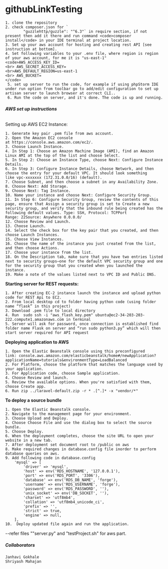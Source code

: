 # githubLinkTesting

    1. clone the repository
    2. check composer.json for `
            "guzzlehttp/guzzle": "^6.3"` in require section, if not present then add it there and run command <code>composer install</code> in your IDE terminal at project location.
    3. Set up your aws account for hosting and creating rest API [see instruction at bottom].
    4. Set following variables to your .env file, where region is region of your aws account, for me it is "us-east-1"
    <code>AWS_ACCESS_KEY_ID=
    <br> AWS_SECRET_ACCESS_KEY=
    <br>AWS_DEFAULT_REGION=us-east-1
    <br> AWS_BUCKET=
    </code>
     5. set up server to run the code, for example if using phpStorm IDE under run option from toolbar go to add/edit configuration to set up artisan server to launch browser at correct CLI..
     6. Run the code on server, and it's done. The code is up and running.
     
###### **AWS set up instructions**

Setting up AWS EC2 Instance:

    1. Generate key pair .pem file from aws account.
    2. Open the Amazon EC2 console at https://console.aws.amazon.com/ec2/. 
    3. Choose Launch Instance.
    4. In Step 1: Choose an Amazon Machine Image (AMI), find an Amazon Linux AMI at the top of the list and choose Select.
    5. In Step 2: Choose an Instance Type, choose Next: Configure Instance Details.
    6. In Step 3: Configure Instance Details, choose Network, and then choose the entry for your default VPC. It should look something like vpc-xxxxxxx (172.31.0.0/16) (default).
    7. Choose Subnet, and then choose a subnet in any Availability Zone.
    8. Choose Next: Add Storage.
    9. Choose Next: Tag Instance.
    10. Name your instance and choose Next: Configure Security Group.
    11. In Step 6: Configure Security Group, review the contents of this page, ensure that Assign a security group is set to Create a new security group, and verify that the inbound rule being created has the following default values. Type: SSH, Protocol: TCPPort Range: 22Source: Anywhere 0.0.0.0/
    12. Choose Review and Launch.
    13. Choose Launch.
    14. Select the check box for the key pair that you created, and then choose Launch Instances.
    15. Choose View Instances.
    16. Choose the name of the instance you just created from the list, and then choose Actions.
    17. Choose your instance from the list.
    18. On the Description tab, make sure that you have two entries listed next to security groups—one for the default VPC security group and one for the security group that you created when you launched the instance.
    19. Make a note of the values listed next to VPC ID and Public DNS. 


**Starting server for REST requests:**
    
    1. After creating EC-2 instance launch the instance and upload python code for REST Api to EC2.
    2. From local desktop cd to folder having python code (using folder name “flask” in this project)
    3. Download .pem file to local directory
    4. Run  sudo ssh -i "aws_flash_key.pem" ubuntu@ec2-34-203-203-222.compute1.amazonaws.com in terminal
    5. Server will ask for password, once connection is established find folder name Flask on server and “run sudo python3.py” which will then start server required for API request

**Deploying application to AWS**
    
    1. Open the Elastic Beanstalk console using this preconfigured link: console.aws.amazon.com/elasticbeanstalk/home#/newApplication?applicationName=tutorials&environmentType=LoadBalanced
    2. For Platform, choose the platform that matches the language used by your application.
    3. For Application code, choose Sample application.
    4. Choose Review and launch.
    5. Review the available options. When you're satisfied with them, choose Create app.
    6. Run zip ../laravel-default.zip -r * .[^.]* -x "vendor/*"

**To deploy a source bundle**
    
    1. Open the Elastic Beanstalk console.
    2. Navigate to the management page for your environment.
    3. Choose Upload and Deploy.
    4. Choose Choose File and use the dialog box to select the source bundle.
    5. Choose Deploy.
    6. When the deployment completes, choose the site URL to open your website in a new tab.
    7. After deployment set document root to /public on aws
    8. Make required changes in database.config file inorder to perform database queries on aws.
    9. Add following code in database.config 
        'mysql' => [
            'driver' => 'mysql',
            'host' => env('RDS_HOSTNAME', '127.0.0.1'),
            'port' => env('RDS_PORT', '3306'),
            'database' => env('RDS_DB_NAME', 'forge'),
            'username' => env('RDS_USERNAME', 'forge'),
            'password' => env('RDS_PASSWORD', ''),
            'unix_socket' => env('DB_SOCKET', ''),
            'charset' => 'utf8mb4',
            'collation' => 'utf8mb4_unicode_ci',
            'prefix' => '',
            'strict' => true,
            'engine' => null,
        ],
    10.  Deploy updated file again and run the application.
    
--refer files ""server.py" and "testProject.sh" for aws part.

##### **Collaborators**
    Janhavi Gokhale 
    Shriyash Mahajan
 




